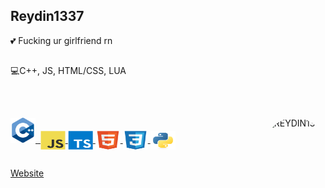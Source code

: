 ## Reydin1337

💕 Fucking ur girlfriend rn
##
💻C++, JS, HTML/CSS, LUA
##

<div style="display: inline_block"><br>
<p align="left"> <a href="https://www.w3schools.com/cpp/" target="_blank"> <img src="https://raw.githubusercontent.com/devicons/devicon/master/icons/cplusplus/cplusplus-original.svg" alt="cplusplus" width="40" height="40"/> </a> <a href="https://developer.mozilla.org/en-US/docs/Web/JavaScript" target="_blank"> <img> 
  <img align="center" alt="REYDIN1337" height="30" width="40" src="https://raw.githubusercontent.com/devicons/devicon/master/icons/javascript/javascript-original.svg">
  <img align="center" alt="REYDIN1337" height="30" width="40" src="https://raw.githubusercontent.com/devicons/devicon/master/icons/typescript/typescript-plain.svg">
  <img align="center" alt="REYDIN1337" height="30" width="40" src="https://raw.githubusercontent.com/devicons/devicon/master/icons/html5/html5-original.svg">
  <img align="center" alt="REYDIN1337" height="30" width="40" src="https://raw.githubusercontent.com/devicons/devicon/master/icons/css3/css3-original.svg">
  <img align="center" alt="REYDIN1337" height="30" width="40" src="https://raw.githubusercontent.com/devicons/devicon/master/icons/python/python-original.svg">
  <img align="right" alt="REYDIN1337" height="150" style="border-radius:50px;" src="https://media.discordapp.net/attachments/699808662109028362/1173347991470481559/IMG_0425.jpg">
</div>
  
  ##
 
<div> 
  
  [Website ](https://silentcheats.xyz)
  
</div>
